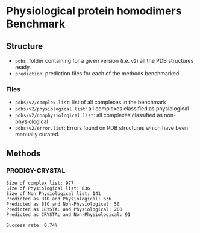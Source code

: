 # Physiological protein homodimers Benchmark

## Structure

* `pdbs`: folder containing for a given version (i.e. `v2`) all the PDB structures ready.
* `prediction`: prediction files for each of the methods benchmarked.

### Files

* `pdbs/v2/complex.list`: list of all complexes in the benchmark
* `pdbs/v2/physiological.list`: all complexes classified as physiological
* `pdbs/v2/nonphysiological.list`: all complexes classified as non-physiological
* `pdbs/v2/error.list`: Errors found on PDB structures which have been manually curated.

## Methods

### PRODIGY-CRYSTAL

```
Size of complex list: 977
Size of Physiological list: 836
Size of Non Physiological list: 141
Predicted as BIO and Physiological: 636
Predicted as BIO and Non-Physiological: 50
Predicted as CRYSTAL and Physiological: 200
Predicted as CRYSTAL and Non-Physiological: 91

Success rate: 0.74%
```
